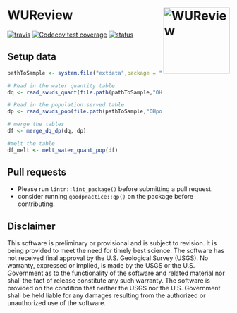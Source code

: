 # WUReview <img src="man/figures/logo.png" alt="WUReview" height="150px" align="right" />

[![travis](https://travis-ci.org/USGS-R/wateRuse_swuds.svg?branch=master)](https://travis-ci.org/USGS-R/wateRuse_swuds) [![Codecov test coverage](https://codecov.io/gh/USGS-R/wateRuse_swuds/branch/master/graph/badge.svg)](https://codecov.io/gh/USGS-R/wateRuse_swuds?branch=master)  [![status](https://img.shields.io/badge/USGS-Support-yellow.svg)](https://owi.usgs.gov/R/packages.html#support)  

## Setup data

```r
pathToSample <- system.file("extdata",package = "WUReview")

# Read in the water quantity table
dq <- read_swuds_quant(file.path(pathToSample,"OH_CTF_SW_monthly_permit_sample_data.xlsx"))

# Read in the population served table
dp <- read_swuds_pop(file.path(pathToSample,"OHpopserved_output.xlsx"))

# merge the tables
df <- merge_dq_dp(dq, dp)

#melt the table
df_melt <- melt_water_quant_pop(df)
```

## Pull requests


- Please run `lintr::lint_package()` before submitting a pull request.  
- consider running `goodpractice::gp()` on the package before contributing.


## Disclaimer

This software is preliminary or provisional and is subject to revision. It is being provided to meet the need for timely best science. The software has not received final approval by the U.S. Geological Survey (USGS). No warranty, expressed or implied, is made by the USGS or the U.S. Government as to the functionality of the software and related material nor shall the fact of release constitute any such warranty. The software is provided on the condition that neither the USGS nor the U.S. Government shall be held liable for any damages resulting from the authorized or unauthorized use of the software.
